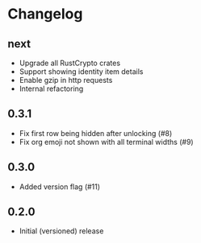 # Changelog

## next

- Upgrade all RustCrypto crates
- Support showing identity item details
- Enable gzip in http requests
- Internal refactoring

## 0.3.1

- Fix first row being hidden after unlocking (#8)
- Fix org emoji not shown with all terminal widths (#9)

## 0.3.0

- Added version flag (#11)

## 0.2.0

- Initial (versioned) release
